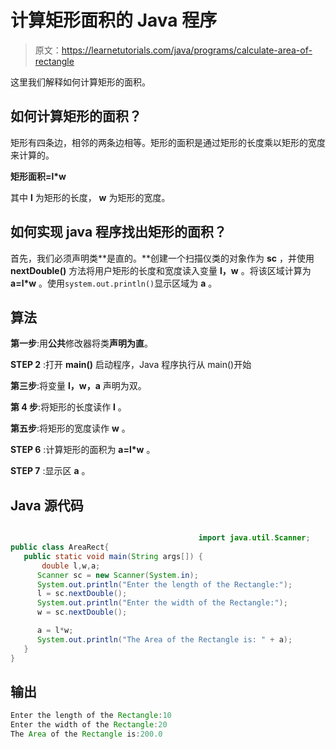 # 计算矩形面积的 Java 程序

> 原文：<https://learnetutorials.com/java/programs/calculate-area-of-rectangle>

这里我们解释如何计算矩形的面积。

## 如何计算矩形的面积？

矩形有四条边，相邻的两条边相等。矩形的面积是通过矩形的长度乘以矩形的宽度来计算的。

**矩形面积=l*w**

其中 **l** 为矩形的长度， **w** 为矩形的宽度。

## 如何实现 java 程序找出矩形的面积？

首先，我们必须声明类**是直的。**创建一个扫描仪类的对象作为 **sc** ，并使用 **nextDouble()** 方法将用户矩形的长度和宽度读入变量 **l，w** 。将该区域计算为 **a=l*w** 。使用`system.out.println()`显示区域为 **a** 。

## 算法

**第一步**:用**公共**修改器将类**声明为直**。

**STEP 2** :打开 **main()** 启动程序，Java 程序执行从 main()开始

**第三步**:将变量 **l，w，a** 声明为双。

**第 4 步**:将矩形的长度读作 **l** 。

**第五步**:将矩形的宽度读作 **w** 。

**STEP 6** :计算矩形的面积为 **a=l*w** 。

**STEP 7** :显示区 **a** 。

## Java 源代码

```java

                                          import java.util.Scanner;
public class AreaRect{
   public static void main(String args[]) {   
       double l,w,a;
      Scanner sc = new Scanner(System.in);
      System.out.println("Enter the length of the Rectangle:");
      l = sc.nextDouble();
      System.out.println("Enter the width of the Rectangle:");
      w = sc.nextDouble();

      a = l*w;
      System.out.println("The Area of the Rectangle is: " + a);    
   }
}

```

## 输出

```java
Enter the length of the Rectangle:10
Enter the width of the Rectangle:20
The Area of the Rectangle is:200.0
```
